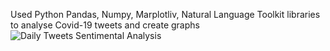 Used Python Pandas, Numpy, Marplotliv, Natural Language Toolkit libraries to analyse Covid-19 tweets and create graphs
![Daily Tweets Sentimental Analysis](https://github.com/LiubouNY/Covid-19_Tweets_Analysis/assets/144833718/63436496-5f92-41b6-8add-4e56bef26af3)
